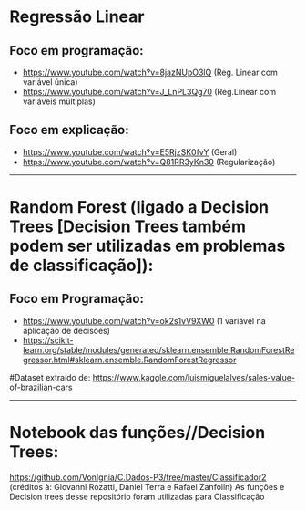 # Regressão Linear
  ## Foco em programação:
  - https://www.youtube.com/watch?v=8jazNUpO3lQ (Reg. Linear com variável única)
  - https://www.youtube.com/watch?v=J_LnPL3Qg70 (Reg.Linear com variáveis múltiplas)

## Foco em explicação:
- https://www.youtube.com/watch?v=E5RjzSK0fvY (Geral)
- https://www.youtube.com/watch?v=Q81RR3yKn30 (Regularização)
___
# Random Forest (ligado a Decision Trees [Decision Trees também podem ser utilizadas em problemas de classificação]):
  ## Foco em Programação: 
  - https://www.youtube.com/watch?v=ok2s1vV9XW0 (1 variável na aplicação de decisões)
  - https://scikit-learn.org/stable/modules/generated/sklearn.ensemble.RandomForestRegressor.html#sklearn.ensemble.RandomForestRegressor
  
#Dataset extraído de:
https://www.kaggle.com/luismiguelalves/sales-value-of-brazilian-cars
___
# Notebook das funções//Decision Trees:

https://github.com/VonIgnia/C.Dados-P3/tree/master/Classificador2
(créditos à: Giovanni Rozatti, Daniel Terra e Rafael Zanfolin)
As funções e Decision trees desse repositório foram utilizadas para Classificação